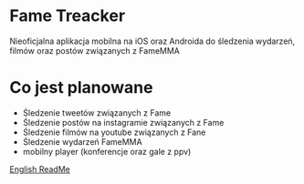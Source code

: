 # Fame Treacker
Nieoficjalna aplikacja mobilna na iOS oraz Androida do śledzenia wydarzeń, filmów oraz postów związanych z FameMMA

# Co jest planowane
- Śledzenie tweetów związanych z Fame
- Śledzenie postów na instagramie związanych z Fame
- Śledzenie filmów na youtube związanych z Fane
- Śledzenie wydarzeń FameMMA
- mobilny player (konferencje oraz gale z ppv)

[English ReadMe](/README.en.md)

